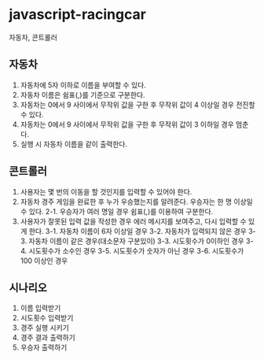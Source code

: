 # javascript-racingcar

자동차, 콘트롤러

## 자동차

1. 자동차에 5자 이하로 이름을 부여할 수 있다.
2. 자동차 이름은 쉼표(,)를 기준으로 구분한다.
3. 자동차는 0에서 9 사이에서 무작위 값을 구한 후 무작위 값이 4 이상일 경우 전진할 수 있다.
4. 자동차는 0에서 9 사이에서 무작위 값을 구한 후 무작위 값이 3 이하일 경우 멈춘다.
5. 실행 시 자동차 이름을 같이 출력한다.

## 콘트롤러

1. 사용자는 몇 번의 이동을 할 것인지를 입력할 수 있어야 한다.
2. 자동차 경주 게임을 완료한 후 누가 우승했는지를 알려준다. 우승자는 한 명 이상일 수 있다.
   2-1. 우승자가 여러 명일 경우 쉼표(,)를 이용하여 구분한다.
3. 사용자가 잘못된 입력 값을 작성한 경우 에러 메시지를 보여주고, 다시 입력할 수 있게 한다.
   3-1. 자동차 이름이 6자 이상일 경우
   3-2. 자동차가 입력되지 않은 경우
   3-3. 자동차 이름이 같은 경우(대소문자 구분있이)
   3-3. 시도횟수가 0이하인 경우
   3-4. 시도횟수가 소수인 경우
   3-5. 시도횟수가 숫자가 아닌 경우
   3-6. 시도횟수가 100 이상인 경우

## 시나리오

1. 이름 입력받기
2. 시도횟수 입력받기
3. 경주 실행 시키기
4. 경주 결과 출력하기
5. 우승자 출력하기
